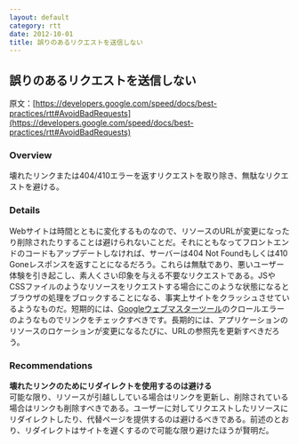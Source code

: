 ```yaml
---
layout: default
category: rtt
date: 2012-10-01
title: 誤りのあるリクエストを送信しない
---
```

## 誤りのあるリクエストを送信しない

原文：[https://developers.google.com/speed/docs/best-practices/rtt#AvoidBadRequests](https://developers.google.com/speed/docs/best-practices/rtt#AvoidBadRequests)

### Overview

壊れたリンクまたは404/410エラーを返すリクエストを取り除き、無駄なリクエストを避ける。

### Details

Webサイトは時間とともに変化するものなので、リソースのURLが変更になったり削除されたりすることは避けられないことだ。それにともなってフロントエンドのコードもアップデートしなければ、サーバーは404 Not Foundもしくは410 Goneレスポンスを返すことになるだろう。これらは無駄であり、悪いユーザー体験を引き起こし、素人くさい印象を与える不要なリクエストである。JSやCSSファイルのようなリソースをリクエストする場合にこのような状態になるとブラウザの処理をブロックすることになる、事実上サイトをクラッシュさせているようなものだ。短期的には、[Googleウェブマスターツール](http://www.google.com/webmasters/)のクロールエラーのようなものでリンクをチェックすべきです。長期的には、アプリケーションのリソースのロケーションが変更になるたびに、URLの参照先を更新すべきだろう。

### Recommendations

__壊れたリンクのためにリダイレクトを使用するのは避ける __  
可能な限り、リソースが引越ししている場合はリンクを更新し、削除されている場合はリンクも削除すべきである。ユーザーに対してリクエストしたリソースにリダイレクトしたり、代替ページを提供するのは避けるべきである。前述のとおり、リダイレクトはサイトを遅くするので可能な限り避けたほうが賢明だ。